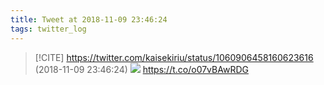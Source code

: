 ```yaml
---
title: Tweet at 2018-11-09 23:46:24
tags: twitter_log
---
```


> [!CITE] https://twitter.com/kaisekiriu/status/1060906458160623616 (2018-11-09 23:46:24)
> ![](https://twitter.com/kaisekiriu/status/1060906458160623616)
> https://t.co/o07vBAwRDG
